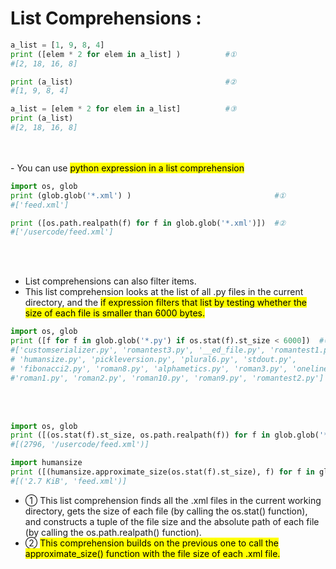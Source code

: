 # List Comprehensions :

```python
a_list = [1, 9, 8, 4]
print ([elem * 2 for elem in a_list] )          #①
#[2, 18, 16, 8]

print (a_list)                                  #②
#[1, 9, 8, 4]

a_list = [elem * 2 for elem in a_list]          #③
print (a_list)
#[2, 18, 16, 8]
```
</br>
</br>
- You can use <mark>python expression in a list comprehension</mark>

```python
import os, glob
print (glob.glob('*.xml') )                                #①
#['feed.xml']

print ([os.path.realpath(f) for f in glob.glob('*.xml')])  #②
#['/usercode/feed.xml']
```

</br>
</br>

- List comprehensions can also filter items.
- This list comprehension looks at the list of all .py files in the current directory, and the <mark>if expression filters that list by testing whether the size of each file is smaller than 6000 bytes.</mark>
```python
import os, glob
print ([f for f in glob.glob('*.py') if os.stat(f).st_size < 6000])  #①
#['customserializer.py', 'romantest3.py', '__ed_file.py', 'romantest1.py', 
# 'humansize.py', 'pickleversion.py', 'plural6.py', 'stdout.py', 
# 'fibonacci2.py', 'roman8.py', 'alphametics.py', 'roman3.py', 'oneline.py', 
#'roman1.py', 'roman2.py', 'roman10.py', 'roman9.py', 'romantest2.py']
```

</br>
</br>

```python
import os, glob
print ([(os.stat(f).st_size, os.path.realpath(f)) for f in glob.glob('*.xml')] )           #①
#[(2796, '/usercode/feed.xml')]

import humansize
print ([(humansize.approximate_size(os.stat(f).st_size), f) for f in glob.glob('*.xml')])  #②
#[('2.7 KiB', 'feed.xml')]
```

- ① This list comprehension finds all the .xml files in the current working directory, gets the size of each file (by calling the os.stat() function), and constructs a tuple of the file size and the absolute path of each file (by calling the os.path.realpath() function).
- ② <mark>This comprehension builds on the previous one to call the approximate_size() function with the file size of each .xml file.</mark>
